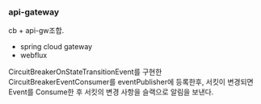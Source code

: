 ### api-gateway
cb + api-gw조합.
- spring cloud gateway
- webflux

CircuitBreakerOnStateTransitionEvent를 구현한 CircuitBreakerEventConsumer를 eventPublisher에 등록한후,
서킷이 변경되면 Event를 Consume한 후 서킷의 변경 사항을 슬랙으로 알림을 보낸다. 
